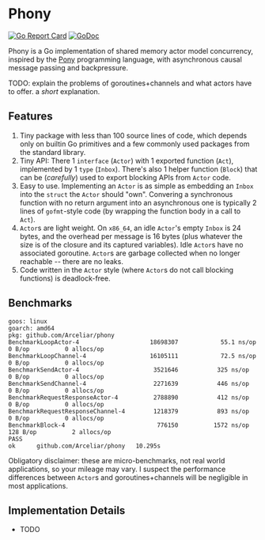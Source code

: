 # Phony

[![Go Report Card](https://goreportcard.com/badge/github.com/Arceliar/phony)](https://goreportcard.com/report/github.com/Arceliar/phony)
[![GoDoc](https://godoc.org/github.com/Arceliar/phony?status.svg)](https://godoc.org/github.com/Arceliar/phony)

Phony is a Go implementation of shared memory actor model concurrency, inspired by the [Pony](https://ponylang.io/) programming language, with asynchronous causal message passing and backpressure.

TODO: explain the problems of goroutines+channels and what actors have to offer. a *short* explanation.

## Features

1. Tiny package with less than 100 source lines of code, which depends only on builtin Go primitives and a few commonly used packages from the standard library.
2. Tiny API: There 1 `interface` (`Actor`) with 1 exported function (`Act`), implemented by 1 `type` (`Inbox`). There's also 1 helper function (`Block`) that can be (*carefully*) used to export blocking APIs from `Actor` code.
3. Easy to use. Implementing an `Actor` is as simple as embedding an `Inbox` into the `struct` the `Actor` should "own". Convering a synchronous function with no return argument into an asynchronous one is typically 2 lines of `gofmt`-style code (by wrapping the function body in a call to `Act`).
4. `Actor`s are light weight. On `x86_64`, an idle `Actor`'s empty `Inbox` is 24 bytes, and the overhead per message is 16 bytes (plus whatever the size is of the closure and its captured variables). Idle `Actor`s have no associated goroutine. `Actor`s are garbage collected when no longer reachable -- there are no leaks.
5. Code written in the `Actor` style (where `Actor`s do not call blocking functions) is deadlock-free.

## Benchmarks

```
goos: linux
goarch: amd64
pkg: github.com/Arceliar/phony
BenchmarkLoopActor-4                	18698307	        55.1 ns/op	       0 B/op	       0 allocs/op
BenchmarkLoopChannel-4              	16105111	        72.5 ns/op	       0 B/op	       0 allocs/op
BenchmarkSendActor-4                	 3521646	       325 ns/op	       0 B/op	       0 allocs/op
BenchmarkSendChannel-4              	 2271639	       446 ns/op	       0 B/op	       0 allocs/op
BenchmarkRequestResponseActor-4     	 2788890	       412 ns/op	       0 B/op	       0 allocs/op
BenchmarkRequestResponseChannel-4   	 1218379	       893 ns/op	       0 B/op	       0 allocs/op
BenchmarkBlock-4                    	  776150	      1572 ns/op	     128 B/op	       2 allocs/op
PASS
ok  	github.com/Arceliar/phony	10.295s
```

Obligatory disclaimer: these are micro-benchmarks, not real world applications, so your mileage may vary. I suspect the performance differences between `Actor`s and goroutines+channels will be negligible in most applications.

## Implementation Details

- TODO
